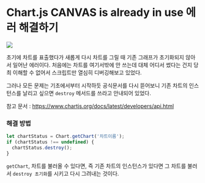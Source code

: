 # Chart.js CANVAS is already in use 에러 해결하기

![](https://velog.velcdn.com/images/yxxnhx/post/f4539666-39a8-4895-9635-72edbfcf0a7e/image.png)

초기에 차트를 표출했다가 새롭게 다시 차트를 그릴 때 기존 그래프가 초기화되지 않아서 일어난 에러이다.
처음에는 차트를 여기서밖에 안 쓰는데 대체 어디서 썼다는 건지 당최 이해할 수 없어서 스크립트만 열심히 디버깅해보고 있었다.

그러나 모든 문제는 기초에서부터 시작하듯 공식문서를 다시 뜯어보니 기존 차트의 인스턴스를 날리고 싶으면 ``destroy`` 메서드를 쓰라고 안내되어 있었다.

참고 문서 : https://www.chartjs.org/docs/latest/developers/api.html

### 해결 방법
```js
let chartStatus = Chart.getChart('차트이름');
if (chartStatus !== undefined) {
  chartStatus.destroy();
}
```
``getChart``, 차트를 불러올 수 있다면, 즉 기존 차트의 인스턴스가 있다면 그 차트를 불러서 ``destroy 초기화``를 시키고 다시 그려내는 것이다.

